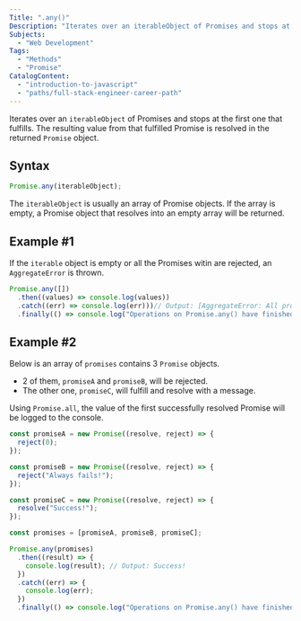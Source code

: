 ```yaml
---
Title: ".any()"
Description: "Iterates over an iterableObject of Promises and stops at the first one that fulfills. The resulting value from that fulfilled Promise is resolved in the returned Promise object."
Subjects:
  - "Web Development"
Tags:
  - "Methods"
  - "Promise"
CatalogContent:
  - "introduction-to-javascript"
  - "paths/full-stack-engineer-career-path"
---
```




Iterates over an `iterableObject` of Promises and stops at the first one that fulfills. The resulting value from that fulfilled Promise is resolved in the returned `Promise` object.

## Syntax

```js
Promise.any(iterableObject);
```

The `iterableObject` is usually an array of Promise objects. If the array is empty, a Promise object that resolves into an empty array will be returned.

## Example #1

If the `iterable` object is empty or all the Promises witin are rejected, an `AggregateError` is thrown.

```js
Promise.any([])
  .then((values) => console.log(values))
  .catch((err) => console.log(err)))// Output: [AggregateError: All promises were rejected]
  .finally(() => console.log("Operations on Promise.any() have finished."))
```

## Example #2

Below is an array of `promises` contains 3 `Promise` objects.

- 2 of them, `promiseA` and `promiseB`, will be rejected.
- The other one, `promiseC`, will fulfill and resolve with a message.

Using `Promise.all`, the value of the first successfully resolved Promise will be logged to the console.

```js
const promiseA = new Promise((resolve, reject) => {
  reject(0);
});

const promiseB = new Promise((resolve, reject) => {
  reject("Always fails!");
});

const promiseC = new Promise((resolve, reject) => {
  resolve("Success!");
});

const promises = [promiseA, promiseB, promiseC];

Promise.any(promises)
  .then((result) => {
    console.log(result); // Output: Success!
  })
  .catch((err) => {
    console.log(err);
  })
  .finally(() => console.log("Operations on Promise.any() have finished."));
```
